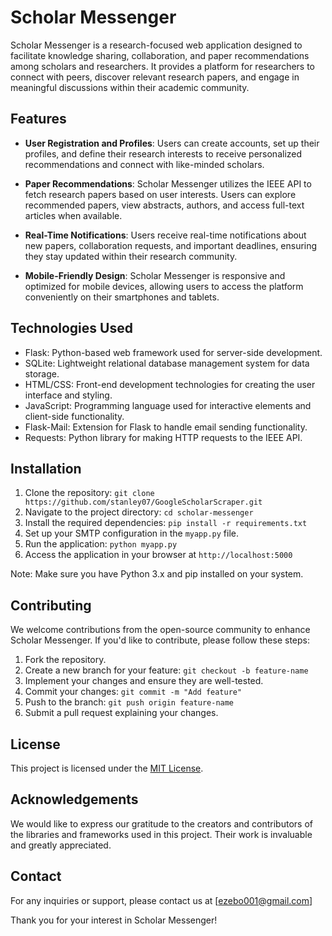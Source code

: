 # Scholar Messenger

Scholar Messenger is a research-focused web application designed to facilitate knowledge sharing, collaboration, and paper recommendations among scholars and researchers. It provides a platform for researchers to connect with peers, discover relevant research papers, and engage in meaningful discussions within their academic community.

## Features

- **User Registration and Profiles**: Users can create accounts, set up their profiles, and define their research interests to receive personalized recommendations and connect with like-minded scholars.

- **Paper Recommendations**: Scholar Messenger utilizes the IEEE API to fetch research papers based on user interests. Users can explore recommended papers, view abstracts, authors, and access full-text articles when available.

- **Real-Time Notifications**: Users receive real-time notifications about new papers, collaboration requests, and important deadlines, ensuring they stay updated within their research community.

- **Mobile-Friendly Design**: Scholar Messenger is responsive and optimized for mobile devices, allowing users to access the platform conveniently on their smartphones and tablets.

## Technologies Used

- Flask: Python-based web framework used for server-side development.
- SQLite: Lightweight relational database management system for data storage.
- HTML/CSS: Front-end development technologies for creating the user interface and styling.
- JavaScript: Programming language used for interactive elements and client-side functionality.
- Flask-Mail: Extension for Flask to handle email sending functionality.
- Requests: Python library for making HTTP requests to the IEEE API.

## Installation

1. Clone the repository: `git clone https://github.com/stanley07/GoogleScholarScraper.git`
2. Navigate to the project directory: `cd scholar-messenger`
3. Install the required dependencies: `pip install -r requirements.txt`
4. Set up your SMTP configuration in the `myapp.py` file.
5. Run the application: `python myapp.py`
6. Access the application in your browser at `http://localhost:5000`

Note: Make sure you have Python 3.x and pip installed on your system.

## Contributing

We welcome contributions from the open-source community to enhance Scholar Messenger. If you'd like to contribute, please follow these steps:

1. Fork the repository.
2. Create a new branch for your feature: `git checkout -b feature-name`
3. Implement your changes and ensure they are well-tested.
4. Commit your changes: `git commit -m "Add feature"`
5. Push to the branch: `git push origin feature-name`
6. Submit a pull request explaining your changes.

## License

This project is licensed under the [MIT License](LICENSE).

## Acknowledgements

We would like to express our gratitude to the creators and contributors of the libraries and frameworks used in this project. Their work is invaluable and greatly appreciated.

## Contact

For any inquiries or support, please contact us at [ezebo001@gmail.com]

Thank you for your interest in Scholar Messenger!
